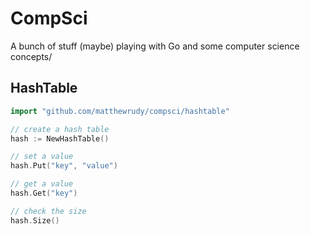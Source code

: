 CompSci
=======

A bunch of stuff (maybe)
playing with Go and some computer science concepts/

HashTable
---------

``` go
import "github.com/matthewrudy/compsci/hashtable"

// create a hash table
hash := NewHashTable()

// set a value
hash.Put("key", "value")

// get a value
hash.Get("key")

// check the size
hash.Size()
```

